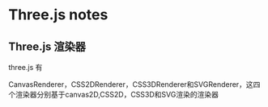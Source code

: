 # Three.js notes  



## Three.js 渲染器


three.js 有

CanvasRenderer，CSS2DRenderer，CSS3DRenderer和SVGRenderer，这四个渲染器分别基于canvas2D,CSS2D，CSS3D和SVG渲染的渲染器


